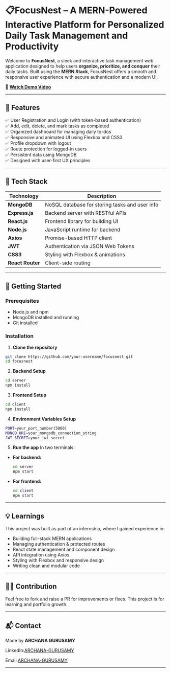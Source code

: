 # 📋FocusNest – A MERN-Powered Interactive Platform for Personalized Daily Task Management and Productivity

Welcome to **FocusNest**, a sleek and interactive task management web application designed to help users **organize, prioritize, and conquer** their daily tasks. Built using the **MERN Stack**, FocusNest offers a smooth and responsive user experience with secure authentication and a modern UI.

 🎥 **[Watch Demo Video](https://youtu.be/LFG4lTWuVOM)** 
 
---

## 🚀 Features

✅ User Registration and Login (with token-based authentication)  
✅ Add, edit, delete, and mark tasks as completed  
✅ Organized dashboard for managing daily to-dos  
✅ Responsive and animated UI using Flexbox and CSS3  
✅ Profile dropdown with logout  
✅ Route protection for logged-in users  
✅ Persistent data using MongoDB  
✅ Designed with user-first UX principles  

---

## 🔧 Tech Stack

| Technology     | Description                      |
|----------------|----------------------------------|
| **MongoDB**    | NoSQL database for storing tasks and user info |
| **Express.js** | Backend server with RESTful APIs |
| **React.js**   | Frontend library for building UI |
| **Node.js**    | JavaScript runtime for backend   |
| **Axios**      | Promise-based HTTP client        |
| **JWT**        | Authentication via JSON Web Tokens |
| **CSS3**       | Styling with Flexbox & animations |
| **React Router** | Client-side routing            |

---

## 🔑 Getting Started

### Prerequisites

- Node.js and npm
- MongoDB installed and running
- Git installed

### Installation

1. **Clone the repository**
```bash
git clone https://github.com/your-username/focusnest.git
cd focusnest
```

2. **Backend Setup**
```bash
cd server
npm install
```

3. **Frontend Setup**
```bash
cd client
npm install
```

4. **Environment Variables Setup**
```bash
PORT=your_port_number(5000)
MONGO_URI=your_mongodb_connection_string
JWT_SECRET=your_jwt_secret
```

5. **Run the app**
In two terminals:

 - **For backend:**
      ```bash
      cd server
      npm start
      ```

 - **For frontend:**
      ```bash
      cd client
      npm start
      ```
---

## 💡 Learnings
This project was built as part of an internship, where I gained experience in:
- Building full-stack MERN applications
- Managing authentication & protected routes
- React state management and component design
- API integration using Axios
- Styling with Flexbox and responsive design
- Writing clean and modular code

---

## 🙋‍♀️ Contribution
Feel free to fork and raise a PR for improvements or fixes. This project is for learning and portfolio growth.

---

## 📬 Contact
Made by **ARCHANA GURUSAMY**

LinkedIn:[ARCHANA-GURUSAMY](https://www.linkedin.com/in/archanagurusamy)

Email:[ARCHANA-GURUSAMY](mailto:archanagurusamy648@gmail.com)

---

